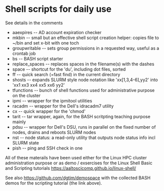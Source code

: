 # Shell scripts for daily use

See details in the comments

* aaexpires -- AD account expiration checker
* mkbin -- small but an effective shell script creation helper: copies file to ~/bin and set x-bit with one toch
* groupwritable -- sets group permissions in a requested way, useful as a crontab job
* bs -- BASH script starter
* replace_spaces -- replaces spaces in the filename(s) with the dashes
* space -- shortcut for the 'du', including dot files, sorted
* ff -- quick search (=fast find) in the current directory
* shosts -- expands SLURM style node notation like 'xx[1,3,4-6],yy2' into 'xx1 xx3 xx4 xx5 xx6 yy2'
* tfunctions -- bunch of shell functions used for administrative purpose on the cluster
* ipmi -- wrapper for the ipmitool utilities
* racadm -- wrapper for the Dell's idracadm7 utility
* cx -- quick wrapper for the 'chmod'
* tarit -- tar wrapper, again, for the BASH scritpting teaching purpose mainly
* pdsu -- wrapper for Dell's DSU, runs in parallel on the fixed number of nodes, drains and reboots SLURM nodes
* nst -- node status: a read-only utility that outputs node status info incl SLURM state
* pish -- ping and SSH check in one

All of these materails have been used either for the Linux HPC cluster administration purpose or as demo / exsercises for the Linux Shell Basic and Scripting tutorials https://aaltoscicomp.github.io/linux-shell/

See also https://github.com/dgtim/demospace with the collected BASH demos for the scripting tutorial (the link above).
